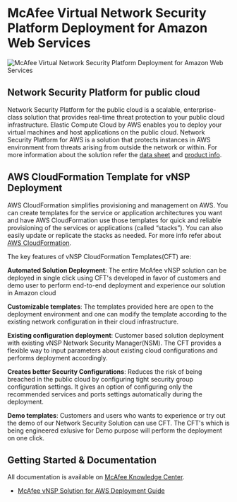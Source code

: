 McAfee Virtual Network Security Platform Deployment for Amazon Web Services
===========================================================================

![McAfee Virtual Network Security Platform Deployment for Amazon Web Services](https://www.mcafee.com/img/nwco/logo.svg)

**Network Security Platform for public cloud**
---------------------------------------------------
Network Security Platform for the public cloud is a scalable, enterprise-class solution that provides real-time threat protection to your public cloud infrastructure. Elastic Compute Cloud by AWS enables you to deploy your virtual machines and host applications on the public cloud. Network Security Platform for AWS is a solution that protects instances in AWS environment from threats arising from outside the network or within. For more information about the solution refer the [data sheet](https://www.mcafee.com/us/resources/data-sheets/ds-virtual-network-security-platform.pdf) and [product info](https://www.mcafee.com/in/products/network-security-platform.aspx).

**AWS CloudFormation Template for vNSP Deployment**
-----------------------------------------------------
AWS CloudFormation simplifies provisioning and management on AWS. You can create templates for the service or application architectures you want and have AWS CloudFormation use those templates for quick and reliable provisioning of the services or applications (called “stacks”). You can also easily update or replicate the stacks as needed. For more info refer about [AWS CloudFormation](https://aws.amazon.com/cloudformation/).
 
 The key features of vNSP CloudFormation Templates(CFT) are:
 
 **Automated Solution Deployment**: The entire McAfee vNSP solution can be deployed in single click using CFT's developed in favor of customers and demo user to perform end-to-end deployment and experience our solution in Amazon cloud
 
 **Customizable templates**: The templates provided here are open to the deployment environment and one can modify the template according to the existing network configuration in their cloud infrastructure. 
 
 **Existing configuration deployment**: Customer based solution deployment with existing vNSP Network Security Manager(NSM). The CFT provides a flexible way to input parameters about existing cloud configurations and performs deployment accordingly.
 
 **Creates better Security Configurations**: Reduces the risk of being breached in the public cloud by configuring tight security group configuration settings. It gives an option of configuring only the recommended services and ports settings automatically during the deployment.

**Demo templates**: Customers and users who wants to experience or try out the demo of our Network Security Solution can use CFT. The CFT's which is being engineered exlusive for Demo purpose will perform the deployment on one click. 

Getting Started & Documentation
-------------------------------

All documentation is available on [McAfee Knowledge Center](https://support.mcafee.com/).
- [McAfee vNSP Solution for AWS Deployment Guide](https://kc.mcafee.com/corporate/index?page=content&id=PD26969)
